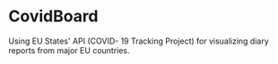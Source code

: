 # CovidBoard
Using EU States' API (COVID- 19 Tracking Project) for visualizing diary reports from major EU countries.
